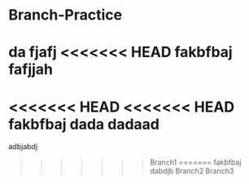 # Branch-Practice
da fjafj
<<<<<<< HEAD
fakbfbaj
fafjjah
=======
<<<<<<< HEAD
<<<<<<< HEAD
fakbfbaj
dada
dadaad
=======
adbjabdj
>>>>>>> Branch1
=======
fakbfbaj
dabdjb
>>>>>>> Branch2
>>>>>>> Branch3
